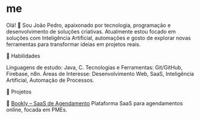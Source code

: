 # me

Olá! 👋 Sou João Pedro, apaixonado por tecnologia, programação e desenvolvimento de soluções criativas.
Atualmente estou focado em soluções com Inteligência Artificial, automações e gosto de explorar novas ferramentas para transformar ideias em projetos reais.

🚀 Habilidades

Linguagens de estudo: Java, C.
Tecnologias e Ferramentas: Git/GitHub, Firebase, n8n.
Áreas de Interesse: Desenvolvimento Web, SaaS, Inteligência Artificial, Automação de Processos.

📂 Projetos

🔹 [Bookly – SaaS de Agendamento]()
Plataforma SaaS para agendamentos online, focada em PMEs.
